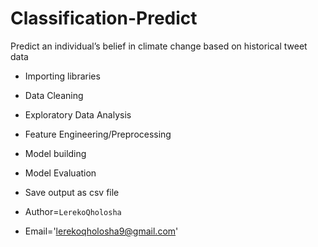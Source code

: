 # Classification-Predict

Predict an individual’s belief in climate change based on historical tweet data

- Importing libraries

- Data Cleaning

- Exploratory Data Analysis

- Feature Engineering/Preprocessing

- Model building

- Model Evaluation

- Save output as csv file

- Author=`LerekoQholosha`
 
- Email='lerekoqholosha9@gmail.com'

